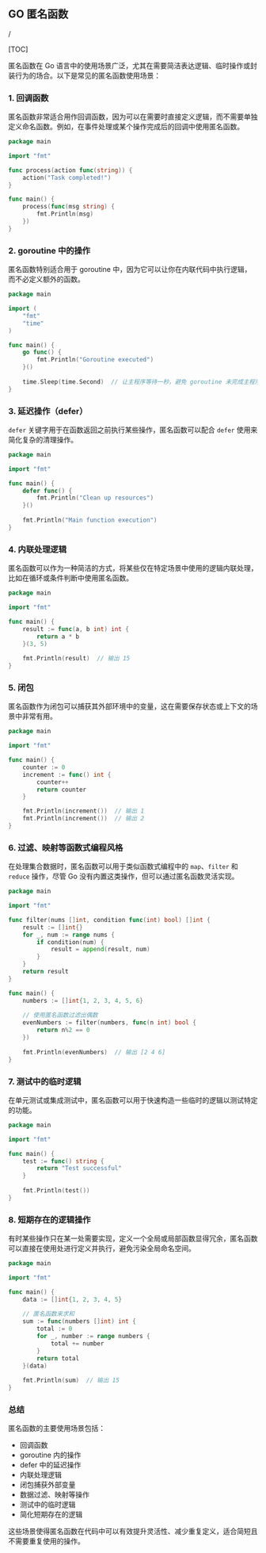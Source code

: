 ## GO 匿名函数

/

[TOC]

匿名函数在 Go 语言中的使用场景广泛，尤其在需要简洁表达逻辑、临时操作或封装行为的场合。以下是常见的匿名函数使用场景：

### 1. **回调函数**
匿名函数非常适合用作回调函数，因为可以在需要时直接定义逻辑，而不需要单独定义命名函数。例如，在事件处理或某个操作完成后的回调中使用匿名函数。

```go
package main

import "fmt"

func process(action func(string)) {
    action("Task completed!")
}

func main() {
    process(func(msg string) {
        fmt.Println(msg)
    })
}
```

### 2. **goroutine 中的操作**
匿名函数特别适合用于 goroutine 中，因为它可以让你在内联代码中执行逻辑，而不必定义额外的函数。

```go
package main

import (
    "fmt"
    "time"
)

func main() {
    go func() {
        fmt.Println("Goroutine executed")
    }()
    
    time.Sleep(time.Second)  // 让主程序等待一秒，避免 goroutine 未完成主程序就结束
}
```

### 3. **延迟操作（defer）**
`defer` 关键字用于在函数返回之前执行某些操作，匿名函数可以配合 `defer` 使用来简化复杂的清理操作。

```go
package main

import "fmt"

func main() {
    defer func() {
        fmt.Println("Clean up resources")
    }()
    
    fmt.Println("Main function execution")
}
```

### 4. **内联处理逻辑**
匿名函数可以作为一种简洁的方式，将某些仅在特定场景中使用的逻辑内联处理，比如在循环或条件判断中使用匿名函数。

```go
package main

import "fmt"

func main() {
    result := func(a, b int) int {
        return a * b
    }(3, 5)
    
    fmt.Println(result)  // 输出 15
}
```

### 5. **闭包**
匿名函数作为闭包可以捕获其外部环境中的变量，这在需要保存状态或上下文的场景中非常有用。

```go
package main

import "fmt"

func main() {
    counter := 0
    increment := func() int {
        counter++
        return counter
    }

    fmt.Println(increment())  // 输出 1
    fmt.Println(increment())  // 输出 2
}
```

### 6. **过滤、映射等函数式编程风格**
在处理集合数据时，匿名函数可以用于类似函数式编程中的 `map`、`filter` 和 `reduce` 操作，尽管 Go 没有内置这类操作，但可以通过匿名函数灵活实现。

```go
package main

import "fmt"

func filter(nums []int, condition func(int) bool) []int {
    result := []int{}
    for _, num := range nums {
        if condition(num) {
            result = append(result, num)
        }
    }
    return result
}

func main() {
    numbers := []int{1, 2, 3, 4, 5, 6}
    
    // 使用匿名函数过滤出偶数
    evenNumbers := filter(numbers, func(n int) bool {
        return n%2 == 0
    })
    
    fmt.Println(evenNumbers)  // 输出 [2 4 6]
}
```

### 7. **测试中的临时逻辑**
在单元测试或集成测试中，匿名函数可以用于快速构造一些临时的逻辑以测试特定的功能。

```go
package main

import "fmt"

func main() {
    test := func() string {
        return "Test successful"
    }
    
    fmt.Println(test())
}
```

### 8. **短期存在的逻辑操作**
有时某些操作只在某一处需要实现，定义一个全局或局部函数显得冗余，匿名函数可以直接在使用处进行定义并执行，避免污染全局命名空间。

```go
package main

import "fmt"

func main() {
    data := []int{1, 2, 3, 4, 5}
    
    // 匿名函数来求和
    sum := func(numbers []int) int {
        total := 0
        for _, number := range numbers {
            total += number
        }
        return total
    }(data)
    
    fmt.Println(sum)  // 输出 15
}
```

### 总结
匿名函数的主要使用场景包括：
- 回调函数
- goroutine 内的操作
- defer 中的延迟操作
- 内联处理逻辑
- 闭包捕获外部变量
- 数据过滤、映射等操作
- 测试中的临时逻辑
- 简化短期存在的逻辑

这些场景使得匿名函数在代码中可以有效提升灵活性、减少重复定义，适合简短且不需要重复使用的操作。